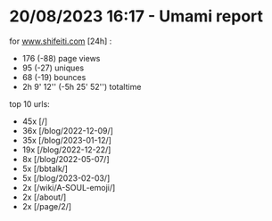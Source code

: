 # 20/08/2023 16:17 - Umami report
for www.shifeiti.com [24h] :

 - 176 (-88) page views
 - 95 (-27) uniques
 - 68 (-19) bounces
 - 2h 9' 12'' (-5h 25' 52'') totaltime


top 10 urls:
 - 45x [/]
 - 36x [/blog/2022-12-09/]
 - 35x [/blog/2023-01-12/]
 - 19x [/blog/2022-12-22/]
 - 8x [/blog/2022-05-07/]
 - 5x [/bbtalk/]
 - 5x [/blog/2023-02-03/]
 - 2x [/wiki/A-SOUL-emoji/]
 - 2x [/about/]
 - 2x [/page/2/]



